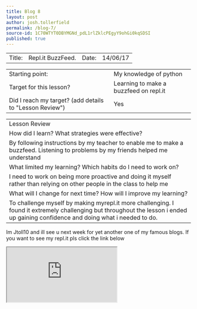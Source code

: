 ```yaml
---
title: Blog 8
layout: post
author: josh.tollerfield
permalink: /blog-7/
source-id: 1C70WTYT0DBYMGNd_pdL1rlZklcPEgyY9ohGi0kqSDSI
published: true
---
```

<table>
  <tr>
    <td>Title:  </td>
    <td>Repl.it BuzzFeed.</td>
    <td> Date:  </td>
    <td>14/06/17</td>
  </tr>
</table>


<table>
  <tr>
    <td>Starting point:</td>
    <td>My knowledge of python </td>
  </tr>
  <tr>
    <td>Target for this lesson?</td>
    <td>Learning to make a buzzfeed on repl.it</td>
  </tr>
  <tr>
    <td>Did I reach my target? 
(add details to "Lesson Review")</td>
    <td>Yes </td>
  </tr>
</table>


<table>
  <tr>
    <td>Lesson Review</td>
  </tr>
  <tr>
    <td>How did I learn? What strategies were effective? </td>
  </tr>
  <tr>
    <td>By following instructions by my teacher to enable me to make a buzzfeed. Listening to problems by my friends helped me understand </td>
  </tr>
  <tr>
    <td>What limited my learning? Which habits do I need to work on? </td>
  </tr>
  <tr>
    <td>I need to work on being more proactive and doing it myself rather than relying on other people in the class to help me </td>
  </tr>
  <tr>
    <td>What will I change for next time? How will I improve my learning?</td>
  </tr>
  <tr>
    <td>To challenge myself by making myrepl.it more challenging. I found it extremely challenging but throughout the lesson i ended up gaining confidence and doing what i needed to do.</td>
  </tr>
</table>


 

Im Jtoll10 and ill see u next week for yet another one of my famous blogs. If you want to see my repl.it pls click the link below    



<iframe src="https://repl.it/Hie2/7widget=true&amp;headers=false"></iframe>

